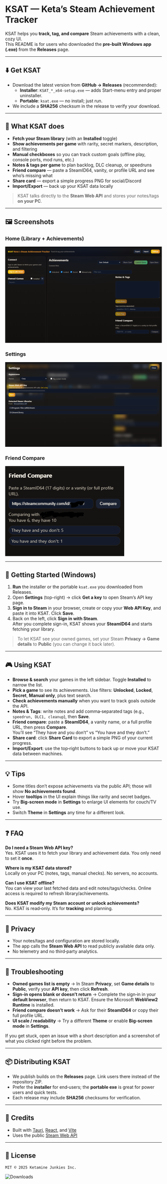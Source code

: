 # KSAT — Keta’s Steam Achievement Tracker

KSAT helps you **track, tag, and compare** Steam achievements with a clean, cozy UI.  
This README is for users who downloaded the **pre-built Windows app (.exe)** from the **Releases** page.

---

## ⬇️ Get KSAT

- Download the latest version from **GitHub → Releases** (recommended):
  - **Installer**: `KSAT_*_x64-setup.exe` — adds Start-menu entry and proper uninstaller.
  - **Portable**: `ksat.exe` — no install; just run.
- We include a **SHA256** checksum in the release to verify your download.

---

## 🌟 What KSAT does

- **Fetch your Steam library** (with an **Installed** toggle)
- **Show achievements per game** with rarity, secret markers, description, and filtering
- **Manual checkboxes** so you can track custom goals (offline play, console ports, mod runs, etc.)
- **Notes & tags per game** to plan backlog, DLC cleanup, or speedruns
- **Friend compare** — paste a SteamID64, vanity, or profile URL and see who’s missing what
- **Share card** — export a simple progress PNG for social/Discord
- **Import/Export** — back up your KSAT data locally

> KSAT talks directly to the **Steam Web API** and stores your notes/tags **on your PC**.

---

## 🖼️ Screenshots

### Home (Library + Achievements)
![Home](docs/home.png)

### Settings
![Settings](docs/settings.png)

### Friend Compare
![Friend Compare](docs/compare.png)

---

## 🚀 Getting Started (Windows)

1. **Run** the installer or the portable `ksat.exe` you downloaded from Releases.
2. Open **Settings** (top-right) → click **Get a key** to open Steam’s API key page.
3. **Sign in to Steam** in your browser, create or copy your **Web API Key**, and paste it into KSAT. Click **Save**.
4. Back on the left, click **Sign in with Steam**.  
   After you complete sign-in, KSAT shows your **SteamID64** and starts fetching your library.

> To let KSAT see your owned games, set your Steam **Privacy → Game details** to **Public** (you can change it back later).

---

## 🎮 Using KSAT

- **Browse & search** your games in the left sidebar. Toggle **Installed** to narrow the list.
- **Pick a game** to see its achievements. Use filters: **Unlocked**, **Locked**, **Secret**, **Manual only**, plus text search.
- **Check achievements manually** when you want to track goals outside the API.
- **Notes & Tags**: write notes and add comma‑separated tags (e.g., `speedrun, DLC1, cleanup`), then **Save**.
- **Friend compare**: paste a **SteamID64**, a vanity name, or a full profile URL, then press **Compare**.  
  You’ll see “They have and you don’t” vs “You have and they don’t.”
- **Share card**: click **Share Card** to export a simple PNG of your current progress.
- **Import/Export**: use the top‑right buttons to back up or move your KSAT data between machines.

---

## 💡 Tips

- Some titles don’t expose achievements via the public API; those will show **No achievements found**.
- Hover **tooltips** in the UI explain things like rarity and secret badges.
- Try **Big‑screen mode** in **Settings** to enlarge UI elements for couch/TV use.
- Switch **Theme** in **Settings** any time for a different look.

---

## ❓ FAQ

**Do I need a Steam Web API key?**  
Yes. KSAT uses it to fetch your library and achievement data. You only need to set it **once**.

**Where is my KSAT data stored?**  
Locally on your PC (notes, tags, manual checks). No servers, no accounts.

**Can I use KSAT offline?**  
You can view your last fetched data and edit notes/tags/checks. Online access is required to refresh library/achievements.

**Does KSAT modify my Steam account or unlock achievements?**  
No. KSAT is read‑only. It’s for **tracking** and planning.

---

## 🔐 Privacy

- Your notes/tags and configuration are stored locally.
- The app calls the **Steam Web API** to read publicly available data only.
- No telemetry and no third‑party analytics.

---

## 🧭 Troubleshooting

- **Owned games list is empty** → In Steam **Privacy**, set **Game details** to **Public**, verify your **API key**, then click **Refresh**.
- **Sign‑in opens blank or doesn’t return** → Complete the sign‑in in your **default browser**, then return to KSAT. Ensure the Microsoft **WebView2 Runtime** is installed.
- **Friend compare doesn’t work** → Ask for their **SteamID64** or copy their full profile URL.
- **UI scale / readability** → Try a different **Theme** or enable **Big‑screen mode** in **Settings**.

If you get stuck, open an issue with a short description and a screenshot of what you clicked right before the problem.

---

## 📦 Distributing KSAT

- We publish builds on the **Releases** page. Link users there instead of the repository ZIP.
- Prefer the **installer** for end‑users; the **portable exe** is great for power users and quick tests.
- Each release may include **SHA256** checksums for verification.

---

## 🙌 Credits

- Built with [Tauri](https://tauri.app/), [React](https://react.dev/), and [Vite](https://vitejs.dev/)
- Uses the public [Steam Web API](https://developer.valvesoftware.com/wiki/Steam_Web_API)

---

## 📄 License

```
MIT © 2025 Ketamine Junkies Inc.
```
![Downloads](https://img.shields.io/github/downloads/KetaGod/KetasSteamAchievementTracker/total?label=downloads&logo=github)
